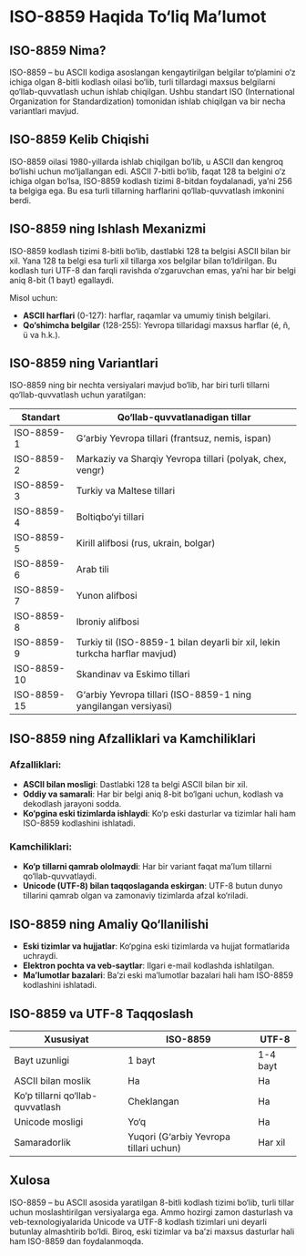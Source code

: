 # ISO-8859 Haqida To‘liq Ma’lumot

## ISO-8859 Nima?
ISO-8859 – bu ASCII kodiga asoslangan kengaytirilgan belgilar to‘plamini o‘z ichiga olgan 8-bitli kodlash oilasi bo‘lib, turli tillardagi maxsus belgilarni qo‘llab-quvvatlash uchun ishlab chiqilgan. Ushbu standart ISO (International Organization for Standardization) tomonidan ishlab chiqilgan va bir necha variantlari mavjud.

## ISO-8859 Kelib Chiqishi
ISO-8859 oilasi 1980-yillarda ishlab chiqilgan bo‘lib, u ASCII dan kengroq bo‘lishi uchun mo‘ljallangan edi. ASCII 7-bitli bo‘lib, faqat 128 ta belgini o‘z ichiga olgan bo‘lsa, ISO-8859 kodlash tizimi 8-bitdan foydalanadi, ya’ni 256 ta belgiga ega. Bu esa turli tillarning harflarini qo‘llab-quvvatlash imkonini berdi.

## ISO-8859 ning Ishlash Mexanizmi
ISO-8859 kodlash tizimi 8-bitli bo‘lib, dastlabki 128 ta belgisi ASCII bilan bir xil. Yana 128 ta belgi esa turli xil tillarga xos belgilar bilan to‘ldirilgan. Bu kodlash turi UTF-8 dan farqli ravishda o‘zgaruvchan emas, ya’ni har bir belgi aniq 8-bit (1 bayt) egallaydi.

Misol uchun:
- **ASCII harflari** (0-127): harflar, raqamlar va umumiy tinish belgilari.
- **Qo‘shimcha belgilar** (128-255): Yevropa tillaridagi maxsus harflar (é, ñ, ü va h.k.).

## ISO-8859 ning Variantlari
ISO-8859 ning bir nechta versiyalari mavjud bo‘lib, har biri turli tillarni qo‘llab-quvvatlash uchun yaratilgan:

| Standart      | Qo‘llab-quvvatlanadigan tillar |
|--------------|--------------------------------|
| ISO-8859-1   | G‘arbiy Yevropa tillari (frantsuz, nemis, ispan) |
| ISO-8859-2   | Markaziy va Sharqiy Yevropa tillari (polyak, chex, vengr) |
| ISO-8859-3   | Turkiy va Maltese tillari |
| ISO-8859-4   | Boltiqbo‘yi tillari |
| ISO-8859-5   | Kirill alifbosi (rus, ukrain, bolgar) |
| ISO-8859-6   | Arab tili |
| ISO-8859-7   | Yunon alifbosi |
| ISO-8859-8   | Ibroniy alifbosi |
| ISO-8859-9   | Turkiy til (ISO-8859-1 bilan deyarli bir xil, lekin turkcha harflar mavjud) |
| ISO-8859-10  | Skandinav va Eskimo tillari |
| ISO-8859-15  | G‘arbiy Yevropa tillari (ISO-8859-1 ning yangilangan versiyasi) |

## ISO-8859 ning Afzalliklari va Kamchiliklari

### Afzalliklari:
- **ASCII bilan mosligi**: Dastlabki 128 ta belgi ASCII bilan bir xil.
- **Oddiy va samarali**: Har bir belgi aniq 8-bit bo‘lgani uchun, kodlash va dekodlash jarayoni sodda.
- **Ko‘pgina eski tizimlarda ishlaydi**: Ko‘p eski dasturlar va tizimlar hali ham ISO-8859 kodlashini ishlatadi.

### Kamchiliklari:
- **Ko‘p tillarni qamrab ololmaydi**: Har bir variant faqat ma’lum tillarni qo‘llab-quvvatlaydi.
- **Unicode (UTF-8) bilan taqqoslaganda eskirgan**: UTF-8 butun dunyo tillarini qamrab olgan va zamonaviy tizimlarda afzal ko‘riladi.

## ISO-8859 ning Amaliy Qo‘llanilishi
- **Eski tizimlar va hujjatlar**: Ko‘pgina eski tizimlarda va hujjat formatlarida uchraydi.
- **Elektron pochta va veb-saytlar**: Ilgari e-mail kodlashda ishlatilgan.
- **Ma’lumotlar bazalari**: Ba’zi eski ma’lumotlar bazalari hali ham ISO-8859 kodlashini ishlatadi.

## ISO-8859 va UTF-8 Taqqoslash
| Xususiyat | ISO-8859 | UTF-8 |
|-----------|---------|------|
| Bayt uzunligi | 1 bayt | 1-4 bayt |
| ASCII bilan moslik | Ha | Ha |
| Ko‘p tillarni qo‘llab-quvvatlash | Cheklangan | Ha |
| Unicode mosligi | Yo‘q | Ha |
| Samaradorlik | Yuqori (G‘arbiy Yevropa tillari uchun) | Har xil |

## Xulosa
ISO-8859 – bu ASCII asosida yaratilgan 8-bitli kodlash tizimi bo‘lib, turli tillar uchun moslashtirilgan versiyalarga ega. Ammo hozirgi zamon dasturlash va veb-texnologiyalarida Unicode va UTF-8 kodlash tizimlari uni deyarli butunlay almashtirib bo‘ldi. Biroq, eski tizimlar va ba’zi maxsus dasturlar hali ham ISO-8859 dan foydalanmoqda.

